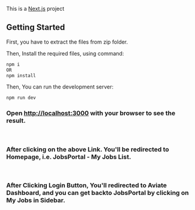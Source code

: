 This is a [Next.js](https://nextjs.org/) project

## Getting Started

First, you have to extract the files from zip folder.

Then, Install the required files, using command:

```bash
npm i
OR
npm install
```

Then, You can run the development server:

```bash
npm run dev
```

### Open [http://localhost:3000](http://localhost:3000) with your browser to see the result.

<br>

### After clicking on the above Link. You'll be redirected to Homepage, i.e. JobsPortal - My Jobs List.

<br>

### After Clicking Login Button, You'll redirected to Aviate Dashboard, and you can get backto JobsPortal by clicking on My Jobs in Sidebar.
